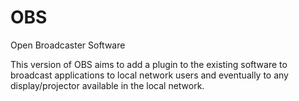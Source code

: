 OBS
===

Open Broadcaster Software

This version of OBS aims to add a plugin to the existing software to broadcast applications to local network users and eventually to any display/projector available in the local network.
